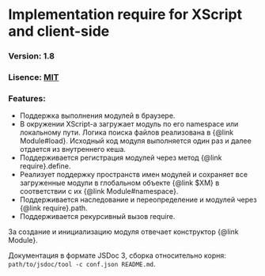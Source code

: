 Implementation require for XScript and client-side
===============
### Version: 1.8

### Lisence: [MIT](https://github.com/appendto/amplify/blob/master/MIT-LICENSE.txt)

### Features:

* Поддержка выполнения модулей в браузере.
* В окружении XScript-а загружает модуль по его namespace или локальному пути. Логика поиска файлов реализована в {@link Module#load}. Исходный код модуля выполняется один раз и далее отдается из внутреннего кеша.
* Поддерживается регистрация модулей через метод {@link require}.define.
* Реализует поддержку пространств имен модулей и сохраняет все загруженные модули в глобальном объекте {@link $XM} в соответствии с их {@link Module#namespace}.
* Поддерживается наследование и переопределение и модулей через {@link require}.path.
* Поддерживается рекурсивный вызов require.

За создание и инициализацию модуля отвечает конструктор {@link Module}.

Документация в формате JSDoc 3, сборка относительно корня: `path/to/jsdoc/tool -c conf.json README.md`.
